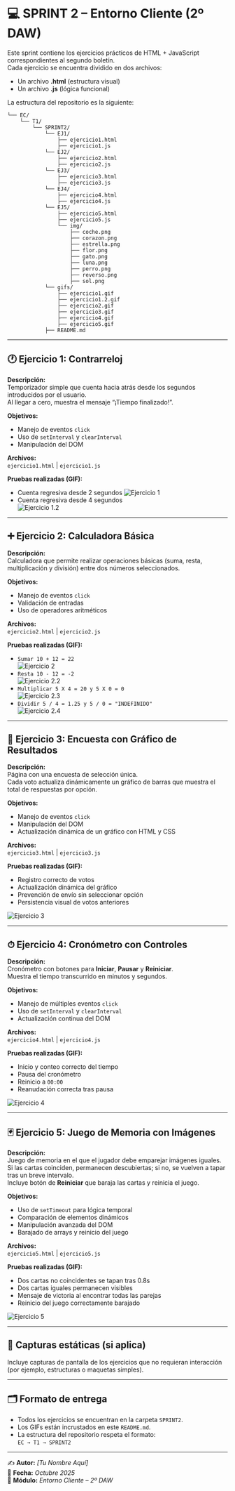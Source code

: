 # 💻 SPRINT 2 – Entorno Cliente (2º DAW)

Este sprint contiene los ejercicios prácticos de HTML + JavaScript correspondientes al segundo boletín.  
Cada ejercicio se encuentra dividido en dos archivos:  
- Un archivo **.html** (estructura visual)  
- Un archivo **.js** (lógica funcional)  

La estructura del repositorio es la siguiente:

```
└── EC/
    └── T1/
        └── SPRINT2/
            └── EJ1/
                ├── ejercicio1.html
                ├── ejercicio1.js
            └── EJ2/
                ├── ejercicio2.html
                ├── ejercicio2.js
            └── EJ3/
                ├── ejercicio3.html
                ├── ejercicio3.js
            └── EJ4/
                ├── ejercicio4.html
                ├── ejercicio4.js
            └── EJ5/
                ├── ejercicio5.html
                ├── ejercicio5.js
                └── img/
                    ├── coche.png
                    ├── corazon.png
                    ├── estrella.png
                    ├── flor.png
                    ├── gato.png
                    ├── luna.png
                    ├── perro.png
                    ├── reverso.png
                    ├── sol.png
            └── gifs/
                ├── ejercicio1.gif
                ├── ejercicio1.2.gif
                ├── ejercicio2.gif
                ├── ejercicio3.gif
                ├── ejercicio4.gif
                ├── ejercicio5.gif
            ├── README.md
```

---

## 🕐 Ejercicio 1: Contrarreloj

**Descripción:**  
Temporizador simple que cuenta hacia atrás desde los segundos introducidos por el usuario.  
Al llegar a cero, muestra el mensaje “¡Tiempo finalizado!”.

**Objetivos:**
- Manejo de eventos `click`
- Uso de `setInterval` y `clearInterval`
- Manipulación del DOM

**Archivos:**  
`ejercicio1.html` | `ejercicio1.js`

**Pruebas realizadas (GIF):**
- Cuenta regresiva desde 2 segundos
  ![Ejercicio 1](gifs/ejercicio1.gif)
- Cuenta regresiva desde 4 segundos  
![Ejercicio 1.2](gifs/ejercicio1.2.gif)

---

## ➕ Ejercicio 2: Calculadora Básica

**Descripción:**  
Calculadora que permite realizar operaciones básicas (suma, resta, multiplicación y división) entre dos números seleccionados.

**Objetivos:**
- Manejo de eventos `click`
- Validación de entradas
- Uso de operadores aritméticos

**Archivos:**  
`ejercicio2.html` | `ejercicio2.js`

**Pruebas realizadas (GIF):**
- `Sumar 10 + 12 = 22`  
![Ejercicio 2](gifs/ejercicio2.gif)
- `Resta 10 - 12 = -2`  
![Ejercicio 2.2](gifs/ejercicio2.2.gif)
- `Multiplicar 5 X 4 = 20 y 5 X 0 = 0`  
![Ejercicio 2.3](gifs/ejercicio2.3.gif)
- `Dividir 5 / 4 = 1.25 y 5 / 0 = "INDEFINIDO"`  
![Ejercicio 2.4](gifs/ejercicio2.4.gif)

---

## 🧠 Ejercicio 3: Encuesta con Gráfico de Resultados

**Descripción:**  
Página con una encuesta de selección única.  
Cada voto actualiza dinámicamente un gráfico de barras que muestra el total de respuestas por opción.

**Objetivos:**
- Manejo de eventos `click`
- Manipulación del DOM
- Actualización dinámica de un gráfico con HTML y CSS

**Archivos:**  
`ejercicio3.html` | `ejercicio3.js`

**Pruebas realizadas (GIF):**
- Registro correcto de votos  
- Actualización dinámica del gráfico  
- Prevención de envío sin seleccionar opción  
- Persistencia visual de votos anteriores  

![Ejercicio 3](./ejercicio3.gif)

---

## ⏱ Ejercicio 4: Cronómetro con Controles

**Descripción:**  
Cronómetro con botones para **Iniciar**, **Pausar** y **Reiniciar**.  
Muestra el tiempo transcurrido en minutos y segundos.

**Objetivos:**
- Manejo de múltiples eventos `click`
- Uso de `setInterval` y `clearInterval`
- Actualización continua del DOM

**Archivos:**  
`ejercicio4.html` | `ejercicio4.js`

**Pruebas realizadas (GIF):**
- Inicio y conteo correcto del tiempo  
- Pausa del cronómetro  
- Reinicio a `00:00`  
- Reanudación correcta tras pausa  

![Ejercicio 4](./ejercicio4.gif)

---

## 🃏 Ejercicio 5: Juego de Memoria con Imágenes

**Descripción:**  
Juego de memoria en el que el jugador debe emparejar imágenes iguales.  
Si las cartas coinciden, permanecen descubiertas; si no, se vuelven a tapar tras un breve intervalo.  
Incluye botón de **Reiniciar** que baraja las cartas y reinicia el juego.

**Objetivos:**
- Uso de `setTimeout` para lógica temporal
- Comparación de elementos dinámicos
- Manipulación avanzada del DOM
- Barajado de arrays y reinicio del juego

**Archivos:**  
`ejercicio5.html` | `ejercicio5.js`

**Pruebas realizadas (GIF):**
- Dos cartas no coincidentes se tapan tras 0.8s  
- Dos cartas iguales permanecen visibles  
- Mensaje de victoria al encontrar todas las parejas  
- Reinicio del juego correctamente barajado  

![Ejercicio 5](./ejercicio5.gif)

---

## 📸 Capturas estáticas (si aplica)

Incluye capturas de pantalla de los ejercicios que no requieran interacción (por ejemplo, estructuras o maquetas simples).

---

## 🗂 Formato de entrega

- Todos los ejercicios se encuentran en la carpeta `SPRINT2`.  
- Los GIFs están incrustados en este `README.md`.  
- La estructura del repositorio respeta el formato:  
  `EC → T1 → SPRINT2`

---

✍️ **Autor:** *[Tu Nombre Aquí]*  
📆 **Fecha:** *Octubre 2025*  
🏫 **Módulo:** *Entorno Cliente – 2º DAW*
